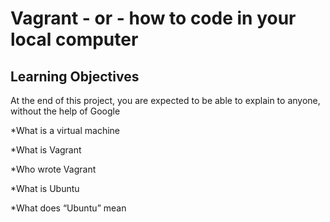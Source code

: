 # Vagrant - or - how to code in your local computer

## Learning Objectives

At the end of this project, you are expected to be able to explain to anyone, without the help of Google

*What is a virtual machine

*What is Vagrant

*Who wrote Vagrant

*What is Ubuntu

*What does “Ubuntu” mean

